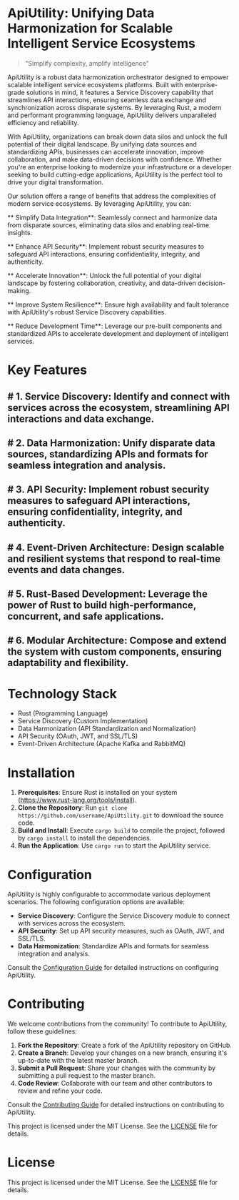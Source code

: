 <!-- ApiUtility_20251020181033_9896 -->

# ApiUtility: Unifying Data Harmonization for Scalable Intelligent Service Ecosystems
> "Simplify complexity, amplify intelligence"

ApiUtility is a robust data harmonization orchestrator designed to empower scalable intelligent service ecosystems platforms. Built with enterprise-grade solutions in mind, it features a Service Discovery capability that streamlines API interactions, ensuring seamless data exchange and synchronization across disparate systems. By leveraging Rust, a modern and performant programming language, ApiUtility delivers unparalleled efficiency and reliability.

With ApiUtility, organizations can break down data silos and unlock the full potential of their digital landscape. By unifying data sources and standardizing APIs, businesses can accelerate innovation, improve collaboration, and make data-driven decisions with confidence. Whether you're an enterprise looking to modernize your infrastructure or a developer seeking to build cutting-edge applications, ApiUtility is the perfect tool to drive your digital transformation.

Our solution offers a range of benefits that address the complexities of modern service ecosystems. By leveraging ApiUtility, you can:

** Simplify Data Integration**: Seamlessly connect and harmonize data from disparate sources, eliminating data silos and enabling real-time insights.

** Enhance API Security**: Implement robust security measures to safeguard API interactions, ensuring confidentiality, integrity, and authenticity.

** Accelerate Innovation**: Unlock the full potential of your digital landscape by fostering collaboration, creativity, and data-driven decision-making.

** Improve System Resilience**: Ensure high availability and fault tolerance with ApiUtility's robust Service Discovery capabilities.

** Reduce Development Time**: Leverage our pre-built components and standardized APIs to accelerate development and deployment of intelligent services.

# Key Features

## # 1. **Service Discovery**: Identify and connect with services across the ecosystem, streamlining API interactions and data exchange.

## # 2. **Data Harmonization**: Unify disparate data sources, standardizing APIs and formats for seamless integration and analysis.

## # 3. **API Security**: Implement robust security measures to safeguard API interactions, ensuring confidentiality, integrity, and authenticity.

## # 4. **Event-Driven Architecture**: Design scalable and resilient systems that respond to real-time events and data changes.

## # 5. **Rust-Based Development**: Leverage the power of Rust to build high-performance, concurrent, and safe applications.

## # 6. **Modular Architecture**: Compose and extend the system with custom components, ensuring adaptability and flexibility.

# Technology Stack

* Rust (Programming Language)
* Service Discovery (Custom Implementation)
* Data Harmonization (API Standardization and Normalization)
* API Security (OAuth, JWT, and SSL/TLS)
* Event-Driven Architecture (Apache Kafka and RabbitMQ)

# Installation

1. **Prerequisites**: Ensure Rust is installed on your system (https://www.rust-lang.org/tools/install).
2. **Clone the Repository**: Run `git clone https://github.com/username/ApiUtility.git` to download the source code.
3. **Build and Install**: Execute `cargo build` to compile the project, followed by `cargo install` to install the dependencies.
4. **Run the Application**: Use `cargo run` to start the ApiUtility service.

# Configuration

ApiUtility is highly configurable to accommodate various deployment scenarios. The following configuration options are available:

* **Service Discovery**: Configure the Service Discovery module to connect with services across the ecosystem.
* **API Security**: Set up API security measures, such as OAuth, JWT, and SSL/TLS.
* **Data Harmonization**: Standardize APIs and formats for seamless integration and analysis.

Consult the [Configuration Guide](./docs/configuration.md) for detailed instructions on configuring ApiUtility.

# Contributing

We welcome contributions from the community! To contribute to ApiUtility, follow these guidelines:

1. **Fork the Repository**: Create a fork of the ApiUtility repository on GitHub.
2. **Create a Branch**: Develop your changes on a new branch, ensuring it's up-to-date with the latest master branch.
3. **Submit a Pull Request**: Share your changes with the community by submitting a pull request to the master branch.
4. **Code Review**: Collaborate with our team and other contributors to review and refine your code.

Consult the [Contributing Guide](./docs/contributing.md) for detailed instructions on contributing to ApiUtility.

This project is licensed under the MIT License. See the [LICENSE](./LICENSE) file for details.

# License

This project is licensed under the MIT License. See the [LICENSE](https://github.com/Lyche6666/ApiUtility/blob/main/LICENSE) file for details.